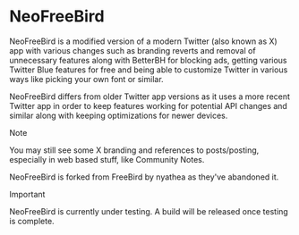 # NeoFreeBird
NeoFreeBird is a modified version of a modern Twitter (also known as X) app with various changes such as branding reverts and removal of unnecessary features along with BetterBH for blocking ads, getting various Twitter Blue features for free and being able to customize Twitter in various ways like picking your own font or similar. 

NeoFreeBird differs from older Twitter app versions as it uses a more recent Twitter app in order to keep features working for potential API changes and similar along with keeping optimizations for newer devices.

> [!NOTE]  
> You may still see some X branding and references to posts/posting, especially in web based stuff, like Community Notes.

NeoFreeBird is forked from FreeBird by nyathea as they've abandoned it.

> [!IMPORTANT]  
> NeoFreeBird is currently under testing. A build will be released once testing is complete. 
